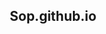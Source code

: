 ## Sop.github.io
<html>
<!doctype html>
<html lang="en">
<head>
	<meta charset="UTF-8">
	<meta name="viewport"
		  content="width=device-width, user-scalable=no, initial-scale=1.0, maximum-scale=1.0, minimum-scale=1.0">
	<meta http-equiv="X-UA-Compatible" content="ie=edge">
	<title>SOP</title>
	<style>
		* {
			padding: 0;
			margin: 0;
			box-sizing: border-box;
		}

		body {
			direction: rtl;
			width: 100%;
			height: 100%;
			background: #DCE775;
			font-size: larger;
			text-align: right;
			font-family: "IRANSansWeb", sans-serif;
			padding: 3%;
		}

		span {
			display: block;
			font-size: 16px;
			margin: 35px 0 35px 0;
		}
			/*class_style*/
			span:nth-child(1) {
				display: block;
				font-size: 25px;
				text-align: center;
			}
			/*class_style*/
			span:nth-child(2) {
				display: block;
				font-size: 20px;
				margin: 0 0 3% 0;
			}
		/*class_style*/
		<!-- -->
		@font-face {
			font-family: 'IRANSansWeb';
			src: url('fonts/ttf/IRANSansWeb.ttf');
		}

	</style>
</head>
<body>
	<div class="center">

		<title>SOP</title>
		<span>انگيزه نامه</span>
		<span>
			مصطفی عبدی فر، دانشجوی مهندسی کامپیوترهستم.
			<br />
			<br />
			از دوران دبیرستان به کامپیوتر علاقه داشتم .سرانجام در دوران دانشگاه به این رشته  آمدم.
			<br />
			<br />
			در حوزه های شبکه ،برنامه نویسی وب  فعالیت نموده ام.
			<br />
			<br />
			علت انتخاب این دانشگاه به این خاطر بود که پیام نور سیستم آموزشی منعطفی دارد و می شود همزمان به فعالیت های کاری ادامه داد.
			<br />
			<br />
			در کنار رشته تخصصی به حوزه ورزشی و بازار های سرمایه علاقه مند هستم.
			<br />
			<br />
		</span>

	</div>

</body>
</html>
</html>
